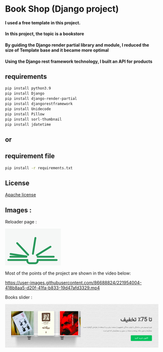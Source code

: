 
# Book Shop (Django project)

#### I used a free template in this project.
#### In this project, the topic is a bookstore
#### By guiding the Django render partial library and module, I reduced the size of Template base and it became more optimal
#### Using the Django rest framework technology, I built an API for products


## requirements
```bash
pip install python3.9
pip install Django
pip install django-render-partial
pip install djangorestframework
pip install Unidecode
pip install Pillow
pip install sorl-thumbnail
pip install jdatetime
```

## or

## requirement file
```bash
pip install -r requirements.txt
```

## License

[Apache license](https://www.apache.org/licenses/)

## Images :

Reloader page :

<img src="/static/image/loader-img.gif" alt="home-page" title="Home Page">

Most of the points of the project are shown in the video below:


https://user-images.githubusercontent.com/86688824/221954004-418b8aa5-d20f-41fa-b833-19d47afd3329.mp4


Books slider :

<img src="/static/image/books_slider" alt="books-slider" title="Books Slider">



